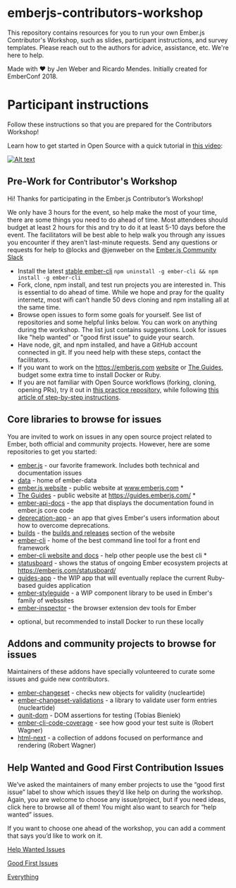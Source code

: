 # emberjs-contributors-workshop
This repository contains resources for you to run your own Ember.js
Contributor's Workshop, such as slides, participant instructions,
and survey templates. Please reach out to the authors for advice,
assistance, etc. We're here to help.

Made with :heart: by Jen Weber and Ricardo Mendes. Initially created for
EmberConf 2018.

# Participant instructions

Follow these instructions so that you are prepared for the Contributors Workshop!

Learn how to get started in Open Source with a quick tutorial in [this video](https://www.youtube.com/watch?v=FgqXdsK6ohE):

[![Alt text](https://img.youtube.com/vi/FgqXdsK6ohE/0.jpg)](https://www.youtube.com/watch?v=FgqXdsK6ohE)

## Pre-Work for Contributor's Workshop

Hi! Thanks for participating in the Ember.js Contributor’s Workshop!

We only have 3 hours for the event, so help make the most of your time, there are some things you need to do ahead of time. Most attendees should budget at least 2 hours for this and try to do it at least 5-10 days before the event. The facilitators will be best able to help walk you through any issues you encounter if they aren’t last-minute requests. Send any questions or requests for help to @locks and @jenweber on the [Ember.js Community Slack](https://ember-community-slackin.herokuapp.com/)

- Install the latest [stable ember-cli](https://github.com/ember-cli/ember-cli/releases) `npm uninstall -g ember-cli &&
npm install -g ember-cli`
- Fork, clone, npm install, and test run projects you are interested in. This is essential to do ahead of time. While we hope and pray for the quality internetz, most wifi can’t handle 50 devs cloning and npm installing all at the same time.
- Browse open issues to form some goals for yourself. See list of repositories and some helpful links below. You can work on anything during the workshop. The list just contains suggestions. Look for
issues like "help wanted" or "good first issue" to guide your search.
- Have node, git, and npm installed, and have a GitHub account connected in git. If you need help with these steps, contact the facilitators.
- If you want to work on the https://emberjs.com [website](https://github.com/emberjs/website) or [The Guides](https://github.com/emberjs/guides), budget some extra time to install Docker or Ruby.
- If you are not familiar with Open Source workflows (forking, cloning, opening PRs), try it out in [this practice repository](https://github.com/jenweber/our-open-source-contributions), while following [this article of step-by-step instructions](https://medium.com/@jenweber/your-first-open-source-contribution-a-step-by-step-technical-guide-d3aca55cc5a6).

## Core libraries to browse for issues

You are invited to work on issues in any open source project related to Ember, both official and
community projects. However, here are some repositories to get you started:

- [ember.js](https://github.com/emberjs/ember.js) - our favorite framework. Includes both technical and documentation issues
- [data](https://github.com/emberjs/data) - home of ember-data
- [ember.js website](https://github.com/emberjs/website) - public website at www.emberjs.com *
- [The Guides](https://github.com/emberjs/guides) - public website at https://guides.emberjs.com/ *
- [ember-api-docs](https://github.com/ember-learn/ember-api-docs) - the app that displays the documentation found in ember.js core code
- [deprecation-app](https://github.com/ember-learn/deprecation-app) - an app that gives Ember's users
information about how to overcome deprecations.
- [builds](https://github.com/ember-learn/builds) - the [builds and releases](https://emberjs.com/builds/release/) section of the website
- [ember-cli](https://github.com/ember-cli/ember-cli) - home of the best command line tool for a front end framework
- [ember-cli website and docs](https://github.com/ember-cli/ember-cli.github.io) - help other people use the best cli *
- [statusboard](https://github.com/ember-learn/statusboard) - shows the status of ongoing Ember ecosystem projects at https://emberjs.com/statusboard/
- [guides-app](https://github.com/ember-learn/guides-app) - the WIP app that will eventually replace
the current Ruby-based guides application
- [ember-styleguide](https://github.com/ember-learn/ember-styleguide) - a WIP component library to be
used in Ember's family of webssites
- [ember-inspector](https://github.com/emberjs/ember-inspector) - the browser extension dev tools for Ember

* optional, but recommended to install Docker to run these locally

## Addons and community projects to browse for issues

Maintainers of these addons have specially volunteered to curate some issues and guide new contributors.

- [ember-changeset](https://github.com/poteto/ember-changeset) - checks new objects for validity (nucleartide)
- [ember-changeset-validations](https://github.com/poteto/ember-changeset-validations) - a library to validate user form entries (nucleartide)
- [qunit-dom](https://github.com/simplabs/qunit-dom) - DOM assertions for testing (Tobias Bieniek)
- [ember-cli-code-coverage](https://github.com/kategengler/ember-cli-code-coverage) - see how good your test suite is (Robert Wagner)
- [html-next](https://github.com/html-next) - a collection of addons focused on performance and rendering (Robert Wagner)

## Help Wanted and Good First Contribution Issues
We’ve asked the maintainers of many ember projects to use the “good first issue” label to show which issues they’d like help on during the workshop. Again, you are welcome to choose any issue/project, but if you need ideas, click here to browse all of them! You might also want to search for “help wanted” issues.

If you want to choose one ahead of the workshop, you can add a comment that says you’d like to work on it.

[Help Wanted Issues](https://github.com/search?utf8=%E2%9C%93&q=repo%3Aemberjs%2Fember.js+repo%3Aemberjs%2Fdata+repo%3Aemberjs%2Fwebsite+repo%3Aemberjs%2Fguides+repo%3Aember-learn%2Fguides-app+repo%3Aember-learn%2Fguides-source+repo%3Aember-learn%2Fember-jsonapi-docs+repo%3Aember-learn%2Fdeprecations-app+repo%3Asimplabs%2Fqunit-dom+repo%3Aember-learn%2Fstatusboard+repo%3Apoteto%2Fember-changeset-validations+repo%3Apoteto%2Fember-changeset+label%3A%22help+wanted%22&type=Issues&ref=advsearch&l=&l=)

[Good First Issues](https://github.com/search?utf8=%E2%9C%93&q=repo%3Aemberjs%2Fember.js+repo%3Aemberjs%2Fdata+repo%3Aemberjs%2Fwebsite+repo%3Aemberjs%2Fguides+repo%3Aember-learn%2Fguides-app+repo%3Aember-learn%2Fguides-source+repo%3Aember-learn%2Fember-jsonapi-docs+repo%3Aember-learn%2Fdeprecations-app+repo%3Asimplabs%2Fqunit-dom+repo%3Aember-learn%2Fstatusboard+repo%3Apoteto%2Fember-changeset-validations+repo%3Apoteto%2Fember-changeset+label%3A%22good+first+issue%22&type=Issues&ref=advsearch&l=&l=)

[Everything](https://github.com/search?utf8=%E2%9C%93&q=repo%3Aemberjs%2Fember.js+repo%3Aemberjs%2Fdata+repo%3Aemberjs%2Fwebsite+repo%3Aemberjs%2Fguides+repo%3Aember-learn%2Fguides-app+repo%3Aember-learn%2Fguides-source+repo%3Aember-learn%2Fember-jsonapi-docs+repo%3Aember-learn%2Fdeprecations-app+repo%3Asimplabs%2Fqunit-dom+repo%3Aember-learn%2Fstatusboard+repo%3Apoteto%2Fember-changeset-validations+repo%3Apoteto%2Fember-changeset&type=Issues&ref=advsearch&l=&l=)

